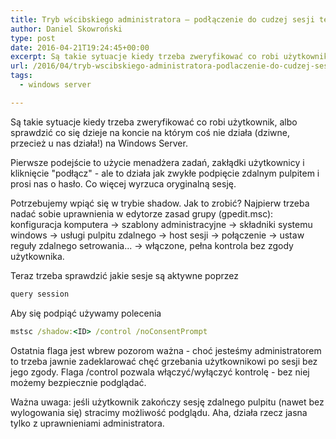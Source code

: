 ```yaml
---
title: Tryb wścibskiego administratora – podłączenie do cudzej sesji terminalowej bez zgody i hasła
author: Daniel Skowroński
type: post
date: 2016-04-21T19:24:45+00:00
excerpt: Są takie sytuacje kiedy trzeba zweryfikować co robi użytkownik, albo sprawdzić co się dzieje na koncie na którym coś nie działa (dziwne, przecież u nas działa!) na Windows Server.
url: /2016/04/tryb-wscibskiego-administratora-podlaczenie-do-cudzej-sesji-terminalowej-bez-zgody-i-hasla/
tags:
  - windows server

---
```

Są takie sytuacje kiedy trzeba zweryfikować co robi użytkownik, albo sprawdzić co się dzieje na koncie na którym coś nie działa (dziwne, przecież u nas działa!) na Windows Server.

Pierwsze podejście to użycie menadżera zadań, zakłądki użytkownicy i kliknięcie "podłącz" - ale to działa jak zwykłe podpięcie zdalnym pulpitem i prosi nas o hasło. Co więcej wyrzuca oryginalną sesję.

Potrzebujemy wpiąć się w trybie shadow. Jak to zrobić? Najpierw trzeba nadać sobie uprawnienia w edytorze zasad grupy (gpedit.msc): konfiguracja komputera -> szablony administracyjne -> składniki systemu windows -> usługi pulpitu zdalnego -> host sesji -> połączenie -> ustaw reguły zdalnego setrowania... -> włączone, pełna kontrola bez zgody użytkownika.

Teraz trzeba sprawdzić jakie sesje są aktywne poprzez

```cmd
query session
```


Aby się podpiąć używamy polecenia

```cmd
mstsc /shadow:<ID> /control /noConsentPrompt
```


Ostatnia flaga jest wbrew pozorom ważna - choć jesteśmy administratorem to trzeba jawnie zadeklarować chęć grzebania użytkownikowi po sesji bez jego zgody. Flaga /control pozwala włączyć/wyłączyć kontrolę - bez niej możemy bezpiecznie podglądać.

Ważna uwaga: jeśli użytkownik zakończy sesję zdalnego pulpitu (nawet bez wylogowania się) stracimy możliwość podglądu. Aha, działa rzecz jasna tylko z uprawnieniami administratora.